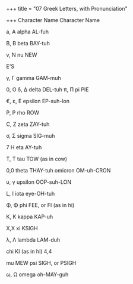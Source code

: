+++
title = "07 Greek Letters, with Pronunciation"

+++
Character Name
Character
Name

a, A
alpha AL-fuh

B, B
beta BAY-tuh

v, N
nu NEW

E'S

γ, Γ
gamma GAM-muh


0,
O
δ, Δ
delta DEL-tuh
π, Π
pi PIE

€, ε, E
epsilon EP-suh-lon

P, P
rho ROW

C, Z
zeta ZAY-tuh

σ, Σ
sigma SIG-muh

7 H
eta AY-tuh

T, T
tau TOW (as in cow)

0,0
theta THAY-tuh
omicron OM-uh-CRON

υ, γ
upsilon OOP-suh-LON

L, I
iota eye-OH-tuh

Φ, Φ
phi FEE, or FI (as in hi)

K, K
kappa KAP-uh

X,X
xi KSIGH

λ, Λ
lambda LAM-duh

chi KI (as in hi)
4,4

mu MEW
psi SIGH, or PSIGH

ω, Ω
omega oh-MAY-guh
